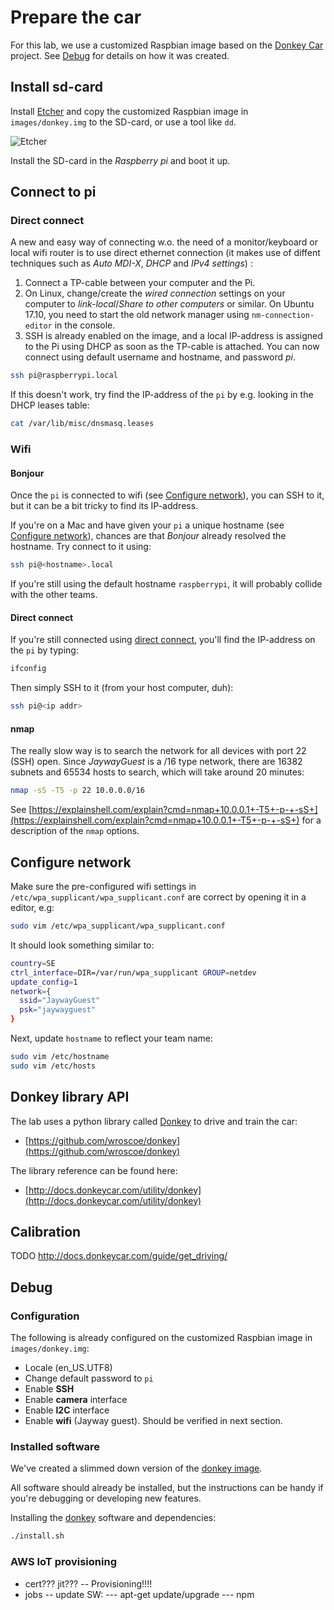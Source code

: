 # Prepare the car

For this lab, we use a customized Raspbian image based on the [Donkey Car](https://github.com/wroscoe/donkey) project. See [Debug](#debug) for details on how it was created.

## Install sd-card

Install [Etcher](https://etcher.io/) and copy the customized Raspbian image in `images/donkey.img` to the SD-card, or use a tool like `dd`.

![Etcher](https://etcher.io/static/screenshot.gif)

Install the SD-card in the *Raspberry pi* and boot it up.

## Connect to pi

### Direct connect

A new and easy way of connecting w.o. the need of a monitor/keyboard or local wifi router is to use direct ethernet connection (it makes use of diffent techniques such as *Auto MDI-X*, *DHCP* and *IPv4 settings*) :

1. Connect a TP-cable between your computer and the Pi.
2. On Linux, change/create the *wired connection* settings on your computer to *link-local*/*Share to other computers* or similar. On Ubuntu 17.10, you need to start the old network manager using `nm-connection-editor` in the console.
3. SSH is already enabled on the image, and a local IP-address is assigned to the Pi using DHCP as soon as the TP-cable is attached. You can now connect using default username and hostname, and password *pi*.

```bash
ssh pi@raspberrypi.local
```

If this doesn't work, try find the IP-address of the `pi` by e.g. looking in the DHCP leases table:

```bash
cat /var/lib/misc/dnsmasq.leases
```

### Wifi


#### Bonjour

Once the `pi` is connected to wifi (see [Configure network](#configure-network)), you can SSH to it, but it can be a bit tricky to find its IP-address.

If you're on a Mac and have given your `pi` a unique hostname (see [Configure network](#configure-network)), chances are that *Bonjour* already resolved the hostname. Try connect to it using:

```bash
ssh pi@<hostname>.local
```

If you're still using the default hostname `raspberrypi`, it will probably collide with the other teams.

#### Direct connect

If you're still connected using [direct connect](#direct-connect), you'll find the IP-address on the `pi` by typing:

```bash
ifconfig
```

Then simply SSH to it (from your host computer, duh):

```bash
ssh pi@<ip addr>
```

#### nmap

The really slow way is to search the network for all devices with port 22 (SSH) open. Since *JaywayGuest* is a /16 type network, there are 16382 subnets and 65534 hosts to search, which will take around 20 minutes:

```bash
nmap -sS -T5 -p 22 10.0.0.0/16
```

See [https://explainshell.com/explain?cmd=nmap+10.0.0.1+-T5+-p-+-sS+](https://explainshell.com/explain?cmd=nmap+10.0.0.1+-T5+-p-+-sS+) for a description of the `nmap` options.

## Configure network

Make sure the pre-configured wifi settings in `/etc/wpa_supplicant/wpa_supplicant.conf` are correct by opening it in a editor, e.g:

```bash
sudo vim /etc/wpa_supplicant/wpa_supplicant.conf
```

It should look something similar to:

```bash
country=SE
ctrl_interface=DIR=/var/run/wpa_supplicant GROUP=netdev
update_config=1
network={
  ssid="JaywayGuest"
  psk="jaywayguest"
}
```

Next, update `hostname` to reflect your team name:
```bash
sudo vim /etc/hostname
sudo vim /etc/hosts
```

## Donkey library API

The lab uses a python library called [Donkey](https://github.com/wroscoe/donkey) to drive and train the car:
- [https://github.com/wroscoe/donkey](https://github.com/wroscoe/donkey)

The library reference can be found here:
- [http://docs.donkeycar.com/utility/donkey](http://docs.donkeycar.com/utility/donkey)

## Calibration

TODO
http://docs.donkeycar.com/guide/get_driving/

## Debug

### Configuration

The following is already configured on the customized Raspbian image in `images/donkey.img`:
- Locale (en_US.UTF8)
- Change default password to `pi`
- Enable **SSH**
- Enable **camera** interface
- Enable **I2C** interface
- Enable **wifi** (Jayway guest). Should be verified in next section.

### Installed software

We've created a slimmed down version of the [donkey image](http://docs.donkeycar.com/faq/#how-do-i-create-my-own-raspberry-pi-disk).

All software should already be installed, but the instructions can be handy if you're debugging or developing new features.

Installing the [donkey](https://github.com/wroscoe/donkey) software and dependencies:
```bash
./install.sh
```

### AWS IoT provisioning

- cert??? jit??? -- Provisioning!!!!
- jobs
-- update SW:
--- apt-get update/upgrade
--- npm 